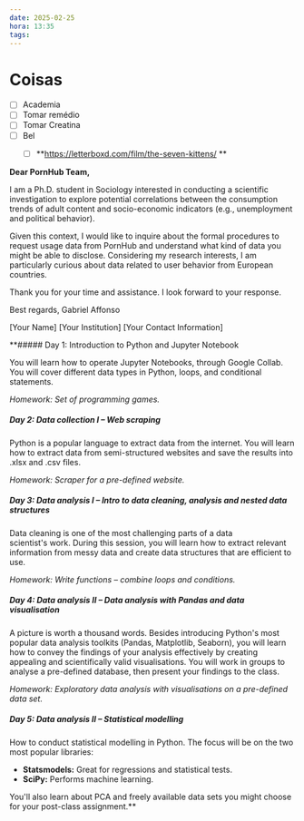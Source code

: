 ```yaml
---
date: 2025-02-25
hora: 13:35
tags:
---
```





# Coisas
- [ ] Academia
- [ ] Tomar remédio
- [ ] Tomar Creatina
- [ ] Bel
	- [ ] **https://letterboxd.com/film/the-seven-kittens/ **


**Dear PornHub Team,**

I am a Ph.D. student in Sociology interested in conducting a scientific investigation to explore potential correlations between the consumption trends of adult content and socio-economic indicators (e.g., unemployment and political behavior).

Given this context, I would like to inquire about the formal procedures to request usage data from PornHub and understand what kind of data you might be able to disclose. Considering my research interests, I am particularly curious about data related to user behavior from European countries.

Thank you for your time and assistance. I look forward to your response.

Best regards,
Gabriel Affonso

[Your Name] [Your Institution] [Your Contact Information]

**##### Day 1: Introduction to Python and Jupyter Notebook

You will learn how to operate Jupyter Notebooks, through Google Collab. You will cover different data types in Python, loops, and conditional statements.

_Homework: Set of programming games._

##### Day 2: Data collection I – Web scraping

Python is a popular language to extract data from the internet. You will learn how to extract data from semi-structured websites and save the results into .xlsx and .csv files.

_Homework: Scraper for a pre-defined website._

##### Day 3: Data analysis I – Intro to data cleaning, analysis and nested data structures

Data cleaning is one of the most challenging parts of a data scientist's work. During this session, you will learn how to extract relevant information from messy data and create data structures that are efficient to use.

_Homework: Write functions – combine loops and conditions._

##### Day 4: Data analysis II – Data analysis with Pandas and data visualisation

A picture is worth a thousand words. Besides introducing Python's most popular data analysis toolkits (Pandas, Matplotlib, Seaborn), you will learn how to convey the findings of your analysis effectively by creating appealing and scientifically valid visualisations. You will work in groups to analyse a pre-defined database, then present your findings to the class.

_Homework: Exploratory data analysis with visualisations on a pre-defined data set._

##### Day 5: Data analysis II – Statistical modelling

How to conduct statistical modelling in Python. The focus will be on the two most popular libraries:

- **Statsmodels:** Great for regressions and statistical tests.
- **SciPy:** Performs machine learning.

You'll also learn about PCA and freely available data sets you might choose for your post-class assignment.**